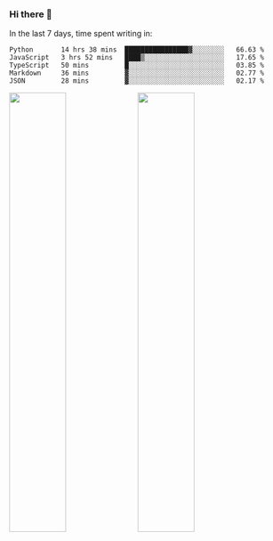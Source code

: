 ### Hi there 👋

In the last 7 days, time spent writing in:

<!--START_SECTION:waka-->
```text
Python       14 hrs 38 mins  ████████████████▓░░░░░░░░   66.63 % 
JavaScript   3 hrs 52 mins   ████▒░░░░░░░░░░░░░░░░░░░░   17.65 % 
TypeScript   50 mins         █░░░░░░░░░░░░░░░░░░░░░░░░   03.85 % 
Markdown     36 mins         ▓░░░░░░░░░░░░░░░░░░░░░░░░   02.77 % 
JSON         28 mins         ▓░░░░░░░░░░░░░░░░░░░░░░░░   02.17 % 
```
<!--END_SECTION:waka-->

<img src="https://wakatime.com/share/@jimtje/5d0c92de-08f8-4a72-8f2f-6a9693d1e318.svg" width=45% height=45%> <img src="https://wakatime.com/share/@jimtje/501498ae-bda5-4da7-a89d-b40bcdd5556d.svg" width=45% height=45%>
